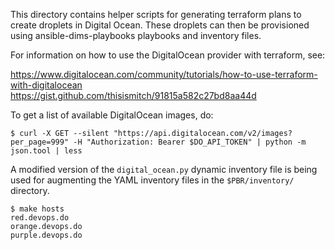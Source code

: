 This directory contains helper scripts for generating terraform plans to
create droplets in Digital Ocean. These droplets can then be provisioned
using ansible-dims-playbooks playbooks and inventory files.

For information on how to use the DigitalOcean provider with terraform,
see:

  https://www.digitalocean.com/community/tutorials/how-to-use-terraform-with-digitalocean
  https://gist.github.com/thisismitch/91815a582c27bd8aa44d

To get a list of available DigitalOcean images, do:


```
$ curl -X GET --silent "https://api.digitalocean.com/v2/images?per_page=999" -H "Authorization: Bearer $DO_API_TOKEN" | python -m json.tool | less
```

A modified version of the `digital_ocean.py` dynamic inventory file is
being used for augmenting the YAML inventory files in the `$PBR/inventory/`
directory.

```
$ make hosts
red.devops.do
orange.devops.do
purple.devops.do
```
